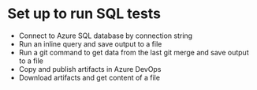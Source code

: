 # Set up to run SQL tests
- Connect to Azure SQL database by connection string
- Run an inline query and save output to a file 
- Run a git command to get data from the last git merge and save output to a file 
- Copy and publish artifacts in Azure DevOps
- Download artifacts and get content of a file 
